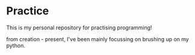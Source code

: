 # Practice
This is my personal repository for practising programming!

from creation - present, I've been mainly focussing on brushing up on my python.
